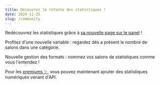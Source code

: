 ```yaml
---
title: Découvrez la refonte des statistiques !
date: 2024-11-25
slug: /community
---
```


Redécouvrez les statistiques grâce à [sa nouvelle page sur le panel](/dashboard/first/community) !

Profitez d'une nouvelle variable : regardez dés a présent le nombre de salons dans une catégorie.

Nouvelle gestion des formats : nommez vos salons de statistiques comme vous l'entendez !

Pour les [premiums ✨](https://www.draftbot.fr/premium), vous pouvez maintenant ajouter des statistiques numériques venant d'API.
